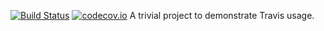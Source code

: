 [![Build Status](https://travis-ci.org/sathyamurthyp/travis-demo.svg?branch=master)](https://travis-ci.org/sathyamurthyp/travis-demo)
[![codecov.io](https://codecov.io/github/sathyamurthyp/travis-demo/coverage.svg?branch=master)](https://codecov.io/github/sathyamurthyp/travis-demo?branch=master)
A trivial project to demonstrate Travis usage.
